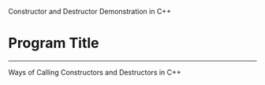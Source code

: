 Constructor and Destructor Demonstration in C++

# Program Title
---------------
Ways of Calling Constructors and Destructors in C++